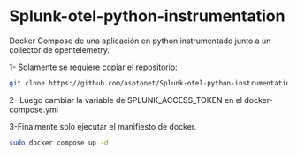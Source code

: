 # Splunk-otel-python-instrumentation
Docker Compose de una aplicación en python instrumentado junto a un collector de opentelemetry.


1- Solamente se requiere copiar el repositorio:
````bash
git clone https://github.com/asotonet/Splunk-otel-python-instrumentation.git
````

2- Luego cambiar la variable de SPLUNK_ACCESS_TOKEN en el docker-compose.yml

3-Finalmente solo ejecutar el manifiesto de docker.

````bash
sudo docker compose up -d
````
